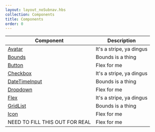 ```yaml
---
layout: layout_noSubnav.hbs
collection: Components
title: Components
order: 0
---
```


| Component                          | Description               |
| ---------------------------------- | ------------------------- |
| [Avatar](http://google.com)        | It's a stripe, ya dingus  |
| [Bounds](http://google.com)        | Bounds is a thing         |
| [Button](http://google.com)        | Flex for me               |
| [Checkbox](http://google.com)      | It's a stripe, ya dingus  |
| [DateTimeInput](http://google.com) | Bounds is a thing         |
| [Dropdown](http://google.com)      | Flex for me               |
| [Flex](http://google.com)          | It's a stripe, ya dingus  |
| [GridList](http://google.com)      | Bounds is a thing         |
| [Icon](http://google.com)          | Flex for me               |
| NEED TO FILL THIS OUT FOR REAL     | Flex for me               |
